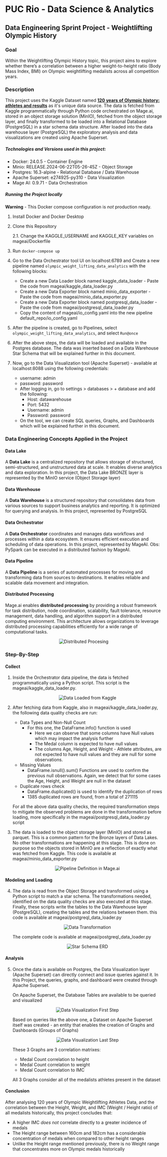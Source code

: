 # PUC Rio - Data Science & Analytics

## Data Engineering Sprint Project - Weightlifting Olympic History


### Goal
Within the Weightlifting Olympic History topic, this project aims to explore whether there’s a correlation between a higher weight-to-height ratio (Body Mass Index, BMI) on Olympic weightlifting medalists across all competition years.

### Description
This project uses the Kaggle Dataset named **[120 years of Olympic history: athletes and results](https://www.kaggle.com/datasets/heesoo37/120-years-of-olympic-history-athletes-and-results)** as it's unique data source. The data is fetched from Kaggle programmatically through Python code orchestrated on Mage.ai, stored in an object storage solution (MinIO), fetched from the object storage layer, and finally transformed to be loaded into a Relational Database (PostgreSQL) in a star schema data structure. After loaded into the data warehouse layer (PostgreSQL) the exploratory analysis and data visualizations are created using Apache Superset.

##### Technologies and Versions used in this project:
- Docker: 24.0.5 - Container Engine
- Minio: RELEASE.2024-06-22T05-26-45Z - Object Storage
- Postgres: 16.3-alpine - Relational Database / Data Warehouse
- Apache Superset: e274925-py310 - Data Visualization
- Mage AI: 0.9.71 - Data Orchestration

##### Running the Project locally
**Warning** - This Docker compose configuration is *not* production ready.

1. Install Docker and Docker Desktop
2. Clone this Repository
    
    2.1. Change the KAGGLE_USERNAME and KAGGLE_KEY variables on mageai/Dockerfile

3. Run `docker-compose up`
4. Go to the Data Orchestrator tool UI on localhost:6789 and Create a new pipeline named `olympic_weight_lifting_data_analytics` with the following blocks:
    - Create a new Data Loader block named kaggle_data_loader - Paste the code from mageai/kaggle_data_loader.py
    - Create a new Data Exporter block named minio_data_exporter - Paste the code from mageai/minio_data_exporter.py
    - Create a new Data Exporter block named postgresql_data_loader - Paste the code from mageai/postgresql_data_loader.py
    - Copy the content of mageai/io_config.yaml into the new pipeline default_repo/io_config.yaml
5. After the pipeline is created, go to Pipelines, select `olympic_weight_lifting_data_analytics`, and select `Run@once`
6. After the above steps, the data will be loaded and available in the Postgres database. The data was inserted based on a Data Warehouse Star Schema that will be explained further in this document.

7. Now, go to the Data Visualization tool (Apache Superset) - available at localhost:8088 using the following credentials:
    - username: admin
    - password: password
    - After logging in, go to settings > databases > + database and add the following:
        - Host: datawarehouse
        - Port: 5432
        - Username: admin
        - Password: password
    - On the tool, we can create SQL queries, Graphs, and Dashboards which will be explained further in this document.


### Data Engineering Concepts Applied in the Project

#### Data Lake
A **Data Lake** is a centralized repository that allows storage of structured, semi-structured, and unstructured data at scale. It enables diverse analytics and data exploration. In this project, the Data Lake BRONZE layer is represented by the MinIO service (Object Storage layer)

#### Data Warehouse
A **Data Warehouse** is a structured repository that consolidates data from various sources to support business analytics and reporting. It is optimized for querying and analysis. In this project, represented by PostgreSQL

#### Data Orchestrator
A **Data Orchestrator** coordinates and manages data workflows and processes within a data ecosystem. It ensures efficient execution and scheduling of data operations. In this project, represented by MageAI.
Obs: PySpark can be executed in a distributed fashion by MageAI.


#### Data Pipeline
A **Data Pipeline** is a series of automated processes for moving and transforming data from sources to destinations. It enables reliable and scalable data movement and integration.

#### Distributed Processing
Mage.ai enables **distributed processing** by providing a robust framework for task distribution, node coordination, scalability, fault tolerance, resource management, data handling, and algorithm support in a distributed computing environment. This architecture allows organizations to leverage distributed processing capabilities efficiently for a wide range of computational tasks.
<div style="text-align: center;">
        
![Distributed Procesing](./images/ol_data_pipeline_4.png)

</div>

### Step-By-Step

#### Collect
1. Inside the Orchestrator data pipeline, the data is fetched programmatically using a Python script. This script is the mageai/kaggle_data_loader.py.

    <div style="text-align: center;">
        
    ![Data Loaded from Kaggle](./images/ol_data_loaded.PNG)

    </div>

2. After fetching data from Kaggle, also in mageai/kaggle_data_loader.py, the following data quality checks are run:
    - Data Types and Non-Null Count 
        - For this one, the DataFrame.info() function is used
            -  Here we can observe that some columns have Null values which may impact the analysis further
            - The Medal column is expected to have null values
            - The columns Age, Height, and Weight - Athlete attributes, are not expected to have null values and they are null for some observations.
    - Missing Values
       - DataFrame.isnull().sum() Functions are used to confirm the previous null observations. Again, we detect that for some cases the Age, Height, and Weight are null in the dataset
    - Duplicate rows check
        - DataFrame.duplicated() is used to identify the duplication of rows
        - 1385 duplicated rows are found, from a total of 271115 

    For all the above data quality checks, the required transformation steps to mitigate the observed problems are done in the transformation before loading, more specifically in the mageai/postgresql_data_loader.py script

3. The data is loaded to the object storage layer (MinIO) and stored as parquet. This is a common pattern for the Bronze layers of Data Lakes. No other transformations are happening at this stage. This is done on purpose so the objects stored in MinIO are a reflection of exactly what was fetched from Kaggle. This code is available at mageai/minio_data_exporter.py

    <div style="text-align: center;">
        
    ![Pipeline Definition in Mage.ai](./images/ol_data_pipeline_2.PNG)

    </div>

#### Modeling and Loading
4. The data is read from the Object Storage and transformed using a Python script to match a star schema. The transformations needed, identified on the data quality checks are also executed at this stage. Finally, these scripts write the tables to the Data Warehouse layer (PostgreSQL), creating the tables and the relations between them. this code is available at mageai/postgreql_data_loader.py

    <div style="text-align: center;">
        
    ![Data Transformation](./images/ol_data_transformed.PNG)

    </div>
    
    The complete code is available at mageai/postgreql_data_loader.py

    <div style="text-align: center;">
        
    ![Star Schema ERD](./images/ol_data_warehouse_star_schema.PNG)

    </div>

#### Analysis
5. Once the data is available on Postgres, the Data Visualization layer (Apache Superset) can directly connect and issue queries against it. In this Project, the queries, graphs, and dashboard were created through Apache Superset.


    On Apache Superset, the Database Tables are available to be queried and visualized

    <div style="text-align: center;">
        
    ![Data Visualization First Step](./images/ol_data_visualization_1.PNG)

    </div>

    Based on queries like the above one, a Dataset on Apache Superset itself was created - an entity that enables the creation of Graphs and Dashboards (Groups of Graphs)

    <div style="text-align: center;">
        
    ![Data Visualization Last Step](./images/ol_data_visualization_3.PNG)

    </div>

    These 3 Graphs are 3 correlation matrixes:
    - Medal Count correlation to height
    - Medal Count correlation to weight
    - Medal Count correlation to IMC

    All 3 Graphs consider all of the medalists athletes present in the dataset


#### Conclusion

After analysing 120 years of Olympic Weightlifting Athletes Data, and the correlation between the Height, Weight, and IMC (Weight / Height ratio) of all medalists historically, this project concludes that:

- A higher IMC *does not* correlate directly to a greater incidence of medals
- The Height range between 160cm and 182cm has a considerable concentration of medals when compared to other height ranges
- Unlike the Height range mentioned previously, there is no Weight range that concentrates more on Olympic medals historically


